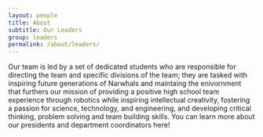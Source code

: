 ```yaml
---
layout: people
title: About
subtitle: Our Leaders
group: leaders
permalink: /about/leaders/
---
```

Our team is led by a set of dedicated students who are responsible for directing the team and specific divisions of the team; they are tasked with inspiring future generations of Narwhals and maintaing the enivornment that furthers our mission of providing a positive high school team experience through robotics while inspiring intellectual creativity, fostering a passion for science, technology, and engineering, and developing critical thinking, problem solving and team building skills. You can learn more about our presidents and department coordinators here!
<br>
<br>